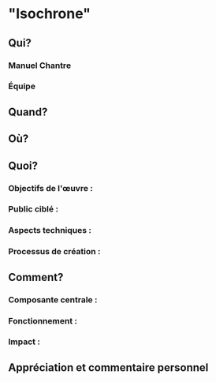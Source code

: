 # "Isochrone"





## Qui?



### Manuel Chantre



### Équipe





## Quand?




## Où?




## Quoi?



### Objectifs de l'œuvre :



### Public ciblé :


### Aspects techniques :


### Processus de création :



## Comment?


### Composante centrale :


### Fonctionnement :


### Impact :


## Appréciation et commentaire personnel
